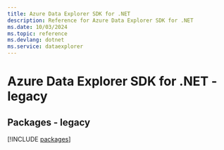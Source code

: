 ```yaml
---
title: Azure Data Explorer SDK for .NET
description: Reference for Azure Data Explorer SDK for .NET
ms.date: 10/03/2024
ms.topic: reference
ms.devlang: dotnet
ms.service: dataexplorer
---
```

# Azure Data Explorer SDK for .NET - legacy
## Packages - legacy
[!INCLUDE [packages](data-explorer-index.md)]